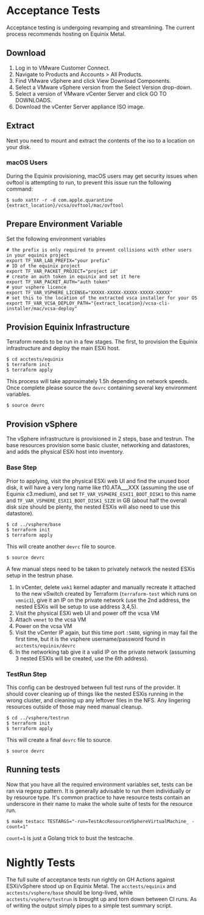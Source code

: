 # Acceptance Tests
Acceptance testing is undergoing revamping and streamlining. The current process recommends hosting on Equinix Metal.

## Download
1. Log in to VMware Customer Connect.
2. Navigate to Products and Accounts > All Products.
3. Find VMware vSphere and click View Download Components.
4. Select a VMware vSphere version from the Select Version drop-down.
5. Select a version of VMware vCenter Server and click GO TO DOWNLOADS.
6. Download the vCenter Server appliance ISO image.

## Extract
Next you need to mount and extract the contents of the iso to a location on your disk.

### macOS Users
During the Equinix provisioning, macOS users may get security issues when ovftool is attempting to run, to prevent this issue run the following command:

```
$ sudo xattr -r -d com.apple.quarantine {extract_location}/vcsa/ovftool/mac/ovftool
```

## Prepare Environment Variable
Set the following environment variables
```
# the prefix is only required to prevent collisions with other users in your equinix project
export TF_VAR_LAB_PREFIX="your prefix"
# ID of the equinix project
export TF_VAR_PACKET_PROJECT="project id"
# create an auth token in equinix and set it here
export TF_VAR_PACKET_AUTH="auth token"
# your vsphere licence
export TF_VAR_VSPHERE_LICENSE="XXXXX-XXXXX-XXXXX-XXXXX-XXXXX"
# set this to the location of the extracted vsca installer for your OS
export TF_VAR_VCSA_DEPLOY_PATH="{extract_location}/vcsa-cli-installer/mac/vcsa-deploy"
```

## Provision Equinix Infrastructure
Terraform needs to be run in a few stages. The first, to provision the Equinix infrastructure and deploy the main ESXi host.

```
$ cd acctests/equinix
$ terraform init
$ terraform apply
```
This process will take approximately 1.5h depending on network speeds. Once complete please source the `devrc` containing several key environment variables.

```
$ source devrc
```

## Provision vSphere
The vSphere infrastructure is provisioned in 2 steps, base and testrun. The base resources provision some basic cluster, networking and datastores, and adds the physical ESXi host into inventory.

### Base Step
Prior to applying, visit the physical ESXi web UI and find the unused boot disk, it will have a very long name like t10.ATA___XXX (assuming the use of Equinix c3.medium), and set `TF_VAR_VSPHERE_ESXI1_BOOT_DISK1` to this name and `TF_VAR_VSPHERE_ESXI1_BOOT_DISK1_SIZE` in GB (about half the overall disk size should be plenty, the nested ESXis will also need to use this datastore).

```
$ cd ../vsphere/base
$ terraform init
$ terraform apply
```

This will create another `devrc` file to source.

```
$ source devrc
```

A few manual steps need to be taken to privately network the nested ESXis setup in the testrun phase.

1. In vCenter, delete `vmk1` kernel adapter and manually recreate it attached to the new vSwitch created by Terraform  (`terraform-test` which runs on `vmnic1`), give it an IP on the private network (use the 2nd address, the nested ESXis will be setup to use address 3,4,5).
2. Visit the physical ESXi web UI and power off the vcsa VM
3. Attach `vmnet` to the vcsa VM
4. Power on the vcsa VM
5. Visit the vCenter IP again, but this time port `:5480`, signing in may fail the first time, but it is the vsphere username/password found in `acctests/equinix/devrc`
6. In the networking tab give it a valid IP on the private network (assuming 3 nested ESXIs will be created, use the 6th address).

### TestRun Step
This config can be destroyed between full test runs of the provider. It should cover cleaning up of things like the nested ESXis running in the wrong cluster, and cleaning up any leftover files in the NFS. Any lingering resources outside of those may need manual cleanup.

```
$ cd ../vsphere/testrun
$ terraform init
$ terraform apply
```

This will create a final `devrc` file to source.

```
$ source devrc
```

## Running tests
Now that you have all the required environment variables set, tests can be ran via regexp pattern. It is generally advisable to run them individually or by resource type. It's common practice to have resource tests contain an underscore in their name to make the whole suite of tests for the resource run.

```
$ make testacc TESTARGS="-run=TestAccResourceVSphereVirtualMachine_ -count=1"
```

`count=1` is just a Golang trick to bust the testcache.

# Nightly Tests
The full suite of acceptance tests run rightly on GH Actions against ESXi/vSphere stood up on Equinix Metal. The `acctests/equinix` and `acctests/vsphere/base` should be long-lived, while `acctests/vsphere/testrun` is brought up and torn down between CI runs. As of writing the output simply pipes to a simple test summary script.